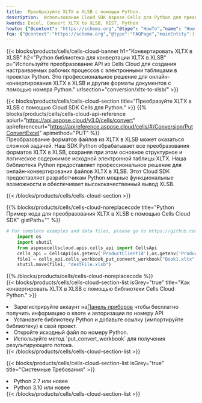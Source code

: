 ```yaml
---
title:  Преобразуйте XLTX в XLSB с помощью Python.
description:  Использование Cloud SDK Aspose.Cells для Python для преобразования файла формата XLTX в файл формата XLSB.
kwords: Excel, Convert XLTX to XLSB, REST, Python
howto: {"@context": "https://schema.org","@type": "HowTo","name": "How to convert XLTX to XLSB using the Cells Cloud Python library.","description": "How to convert XLTX to XLSB using the Cells Cloud Python library.","image": {"@type": "ImageObject"},"url": "/python/conversion/xltx-to-xlsb/","step": [{ "@type": "HowToStep","name": "How to convert XLTX to XLSB using the Cells Cloud Python library. step 1", "image": {"@type": "ImageObject",},"url": "/python/conversion/xltx-to-xlsb/","text": "Register an account at <a href='https://dashboard.aspose.cloud/'>Dashboard</a> to get free API quota & authorization details",},{ "@type": "HowToStep","name": "How to convert XLTX to XLSB using the Cells Cloud Python library. step 1", "image": {"@type": "ImageObject",},"url": "/python/conversion/xltx-to-xlsb/","text": "Install Python library and add the reference (import the library) to your project.",},{ "@type": "HowToStep","name": "How to convert XLTX to XLSB using the Cells Cloud Python library. step 1", "image": {"@type": "ImageObject",},"url": "/python/conversion/xltx-to-xlsb/","text": "Open the source file in Python.",},{ "@type": "HowToStep","name": "How to convert XLTX to XLSB using the Cells Cloud Python library. step 1", "image": {"@type": "ImageObject",},"url": "/python/conversion/xltx-to-xlsb/","text": "Use the `put_convert_workbook` method to retrieve the resulting stream.",}, ],"supply": {"@type": "HowToSupply","name": "document"},"tool": [{"@type": "HowToTool","name": "PyCharm, Visual Studio Code, Sublime, Eclipse"},{"@type": "HowToTool","name": "Aspose Cells"}],"totalTime": "PT6M"}
fqa: {"@context":"https://schema.org","@type":"FAQPage","mainEntity":[{"@type":"Question","name":"Why convert file formats in C# using REST API?","acceptedAnswer":{"@type":"Answer","text":"Documents are encoded in many ways, and some files may be incompatible with the software you use. To open and read such files, just convert them to appropriate file formats.<br/><ol><li>Install .NET SDK and add the reference (import the library) to your project.</li><li>Open the source file in C# using REST API.</li><li>Call the PutConvertWorkbookRequest() method, passing an output filename with required extension.</li><li>Get the result of conversion as a separate file.</li></ol>"}},{"@type":"Question","name":"What file formats can I convert with your C# library?","acceptedAnswer":{"@type":"Answer","text":"We support a variety of file formats for conversion using .NET library, including XLSX, Excel, xls , PDF, CSV, HTML, Markdown, XML, PNG, JPG, TIFF, Json, TXT and many more."}},{"@type":"Question","name":"What is the maximum allowed file size for conversion using this .NET library?","acceptedAnswer":{"@type":"Answer","text":"There are no file size limits for format conversions using .NET library."}}]}
---
```

{{< blocks/products/cells/cells-cloud-banner h1="Конвертировать XLTX в XLSB" h2="Python библиотека для конвертации XLTX в XLSB" p="Используйте преобразование API из Cells Cloud для создания настраиваемых рабочих процессов с электронными таблицами в проектах Python. Это профессиональное решение для онлайн-конвертирования XLTX в XLSB и другие форматы документов с помощью номера Python." urlsection="conversion/xltx-to-xlsb/" >}}

{{< blocks/products/cells/cells-cloud-section title="Преобразуйте XLTX в XLSB с помощью Cloud SDK Cells для Python." >}}
{{% blocks/products/cells/cells-cloud-api-reference apiurl="https://api.aspose.cloud/v3.0/cells/convert" apireferenceurl="https://apireference.aspose.cloud/cells/#/Conversion/PutConvertExcel" apimethod="PUT" %}}
<br/>
Преобразование форматов файлов из XLTX в XLSB может оказаться сложной задачей. Наш SDK Python обрабатывает все преобразования форматов XLTX в XLSB, сохраняя при этом основное структурное и логическое содержимое исходной электронной таблицы XLTX. Наша библиотека Python предоставляет профессиональное решение для онлайн-конвертирования файлов XLTX в XLSB. Этот Cloud SDK предоставляет разработчикам Python мощные функциональные возможности и обеспечивает высококачественный вывод XLSB.

{{< /blocks/products/cells/cells-cloud-section >}}

{{% blocks/products/cells/cells-cloud-noreplacecode title="Python Пример кода для преобразования XLTX в XLSB с помощью Cells Cloud SDK" gistPath="" %}}
 
```python
# For complete examples and data files, please go to https://github.com/aspose-cells-cloud/aspose-cells-cloud-python/
    import os
    import shutil
    from asposecellscloud.apis.cells_api import CellsApi
    cells_api = CellsApi(os.getenv('ProductClientId'),os.getenv('ProductClientSecret'))
    file1 = cells_api.cells_workbook_put_convert_workbook("Book1.xltx",format="xlsb")
    shutil.move(file1, "destFile.xlsb")     
```
 
{{% /blocks/products/cells/cells-cloud-noreplacecode %}}
<br/>
{{< blocks/products/cells/cells-cloud-section-list isGrey="true" title="Как конвертировать XLTX в XLSB с помощью библиотеки Cells Cloud Python." >}}
<li> Зарегистрируйте аккаунт на<a href="https://dashboard.aspose.cloud/">Панель приборов</a> чтобы бесплатно получить информацию о квоте и авторизации по номеру API</li>
<li>Установите библиотеку Python и добавьте ссылку (импортируйте библиотеку) в свой проект.</li>
<li>Откройте исходный файл по номеру Python.</li>
<li>Используйте метод `put_convert_workbook` для получения результирующего потока.</li>
{{< /blocks/products/cells/cells-cloud-section-list >}}

{{< blocks/products/cells/cells-cloud-section-list isGrey="true" title="Системные Требования" >}}
<li>Python 2.7 или новее</li>
<li>Python 3.10 или новее</li>
{{< /blocks/products/cells/cells-cloud-section-list >}}

